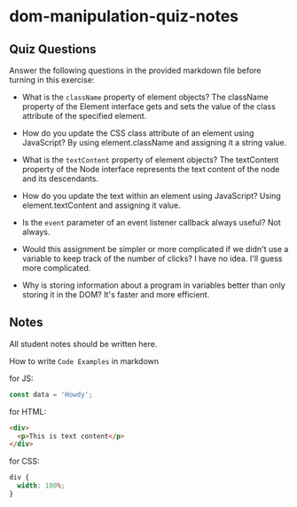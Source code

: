 # dom-manipulation-quiz-notes

## Quiz Questions

Answer the following questions in the provided markdown file before turning in this exercise:

- What is the `className` property of element objects?
  The className property of the Element interface gets and sets the value of the class attribute of the specified element.

- How do you update the CSS class attribute of an element using JavaScript?
  By using element.className and assigning it a string value.

- What is the `textContent` property of element objects?
  The textContent property of the Node interface represents the text content of the node and its descendants.

- How do you update the text within an element using JavaScript?
  Using element.textContent and assigning it value.

- Is the `event` parameter of an event listener callback always useful?
  Not always.

- Would this assignment be simpler or more complicated if we didn't use a variable to keep track of the number of clicks?
  I have no idea. I'll guess more complicated.

- Why is storing information about a program in variables better than only storing it in the DOM?
  It's faster and more efficient.

## Notes

All student notes should be written here.

How to write `Code Examples` in markdown

for JS:

```javascript
const data = 'Howdy';
```

for HTML:

```html
<div>
  <p>This is text content</p>
</div>
```

for CSS:

```css
div {
  width: 100%;
}
```
